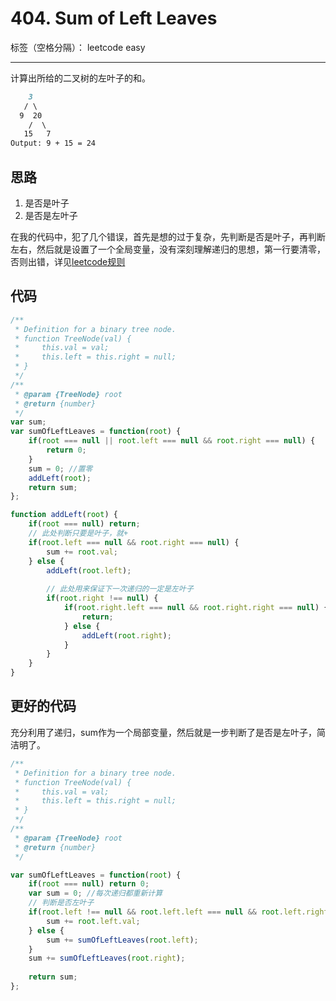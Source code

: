 ﻿# 404. Sum of Left Leaves

标签（空格分隔）： leetcode easy

---

计算出所给的二叉树的左叶子的和。

```md
    3
   / \
  9  20
    /  \
   15   7
Output: 9 + 15 = 24
```

## 思路
1. 是否是叶子
2. 是否是左叶子

在我的代码中，犯了几个错误，首先是想的过于复杂，先判断是否是叶子，再判断左右，然后就是设置了一个全局变量，没有深刻理解递归的思想，第一行要清零，否则出错，详见[leetcode规则](https://leetcode.com/faq/#different-output)
## 代码
```js
/**
 * Definition for a binary tree node.
 * function TreeNode(val) {
 *     this.val = val;
 *     this.left = this.right = null;
 * }
 */
/**
 * @param {TreeNode} root
 * @return {number}
 */
var sum;
var sumOfLeftLeaves = function(root) {
    if(root === null || root.left === null && root.right === null) {
        return 0;
    }
    sum = 0; //置零
    addLeft(root);
    return sum;
};

function addLeft(root) {
    if(root === null) return;
    // 此处判断只要是叶子，就+
    if(root.left === null && root.right === null) {
        sum += root.val;
    } else {
        addLeft(root.left);
        
        // 此处用来保证下一次递归的一定是左叶子
        if(root.right !== null) {
            if(root.right.left === null && root.right.right === null) {
                return;
            } else {
                addLeft(root.right);
            }
        }
    }
}
```

## 更好的代码
充分利用了递归，sum作为一个局部变量，然后就是一步判断了是否是左叶子，简洁明了。

```js
/**
 * Definition for a binary tree node.
 * function TreeNode(val) {
 *     this.val = val;
 *     this.left = this.right = null;
 * }
 */
/**
 * @param {TreeNode} root
 * @return {number}
 */

var sumOfLeftLeaves = function(root) {
    if(root === null) return 0;
    var sum = 0; //每次递归都重新计算
    // 判断是否左叶子
    if(root.left !== null && root.left.left === null && root.left.right === null) {
        sum += root.left.val;
    } else {
        sum += sumOfLeftLeaves(root.left);
    }
    sum += sumOfLeftLeaves(root.right);
    
    return sum;
};
```






